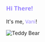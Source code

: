 ### <span style="color:#9c88ff; font-family: 'Segoe UI', Tahoma, Geneva, Verdana, sans-serif;">Hi There!</span>

It's me, <span style="color:#9c88ff; font-family: 'Segoe UI', Tahoma, Geneva, Verdana, sans-serif;">Vani</span>!

![Teddy Bear](https://media.giphy.com/media/26n6Ww5v5Xqbg9dD2/giphy.gif)

